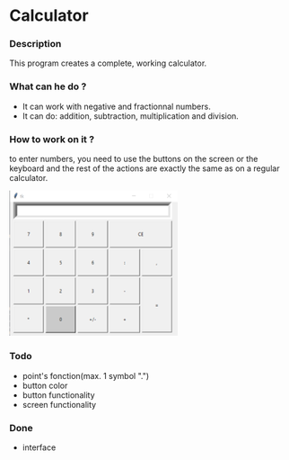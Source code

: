 # Calculator

### Description

  This program creates a complete, working calculator.

### What can he do ?
 
* It can work with negative and fractionnal numbers.
* It can do: addition, subtraction, multiplication and division.

### How to work on it ?
 
to enter numbers, you need to use the buttons 
on the screen or the keyboard
and the rest of the actions are exactly the same as on a regular calculator.

<img src="calc.png" title="calculator" width="300"/>

### Todo


* point's fonction(max. 1 symbol ".") 
* button color
* button functionality
* screen functionality

### Done

* interface
